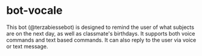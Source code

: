 # bot-vocale

This bot (@terzabiessebot) is designed to remind the user of what subjects are on the next day, as well as classmate's birthdays.
It supports both voice commands and text based commands. It can also reply to the user via voice or text message.

